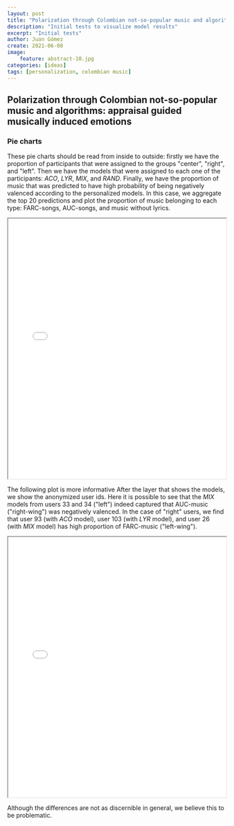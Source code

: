```yaml
---
layout: post
title: "Polarization through Colombian not-so-popular music and algorithms: appraisal guided musically induced emotions"
description: "Initial tests to visualize model results"
excerpt: "Initial tests"
author: Juan Gómez
create: 2021-06-08
image:
    feature: abstract-10.jpg
categories: [ideas]
tags: [personalization, colombian music]
---
```


## Polarization through Colombian not-so-popular music and algorithms: appraisal guided musically induced emotions


### Pie charts

These pie charts should be read from inside to outside: firstly we have the proportion of participants that were assigned to the groups "center", "right", and "left". Then we have the models that were assigned to each one of the participants: *ACO*, *LYR*, *MIX*, and *RAND*. Finally, we have the proportion of music that was predicted to have high probability of being negatively valenced according to the personalized models. In this case, we aggregate the top 20 predictions and plot the proportion of music belonging to each type: FARC-songs, AUC-songs, and music without lyrics. 


<iframe
  src="{{ site.url }}/images/tests_music_and_science/test_agg.html"
  style="width:100%; height:600px;"
></iframe>

The following plot is more informative 
After the layer that shows the models, we show the anonymized user ids. Here it is possible to see that the *MIX* models from users 33 and 34 ("left") indeed captured that AUC-music ("right-wing") was negatively valenced. In the case of "right" users, we find that user 93 (with *ACO* model), user 103 (with *LYR* model), and user 26 (with *MIX* model) has high proportion of FARC-music ("left-wing").

<iframe
  src="{{ site.url }}/images/tests_music_and_science/test_full.html"
  style="width:100%; height:600px;"
></iframe>

Although the differences are not as discernible in general, we believe this to be problematic. 


